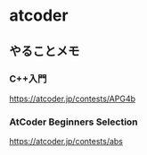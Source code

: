 # atcoder

## やることメモ
### C++入門
https://atcoder.jp/contests/APG4b

### AtCoder Beginners Selection
https://atcoder.jp/contests/abs
